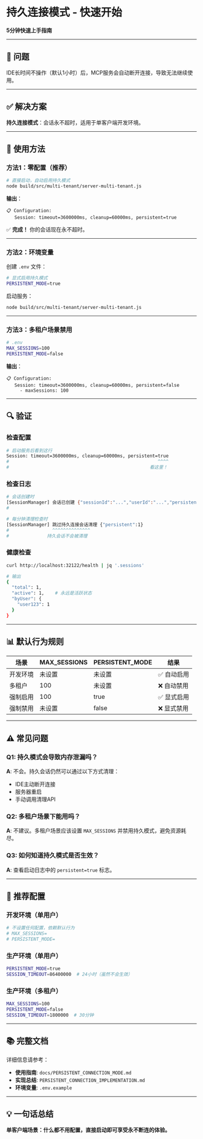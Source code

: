 # 持久连接模式 - 快速开始

**5分钟快速上手指南**

---

## 🎯 问题

IDE长时间不操作（默认1小时）后，MCP服务会自动断开连接，导致无法继续使用。

---

## ✅ 解决方案

**持久连接模式**：会话永不超时，适用于单客户端开发环境。

---

## 🚀 使用方法

### 方法1：零配置（推荐）

```bash
# 直接启动，自动启用持久模式
node build/src/multi-tenant/server-multi-tenant.js
```

**输出**：

```
📋 Configuration:
   Session: timeout=3600000ms, cleanup=60000ms, persistent=true
```

✅ **完成！** 你的会话现在永不超时。

---

### 方法2：环境变量

创建 `.env` 文件：

```bash
# 显式启用持久模式
PERSISTENT_MODE=true
```

启动服务：

```bash
node build/src/multi-tenant/server-multi-tenant.js
```

---

### 方法3：多租户场景禁用

```bash
# .env
MAX_SESSIONS=100
PERSISTENT_MODE=false
```

**输出**：

```
📋 Configuration:
   Session: timeout=3600000ms, cleanup=60000ms, persistent=false
     - maxSessions: 100
```

---

## 🔍 验证

### 检查配置

```bash
# 启动服务后看到这行
Session: timeout=3600000ms, cleanup=60000ms, persistent=true
#                                                       ^^^^
#                                                    看这里！
```

### 检查日志

```bash
# 会话创建时
[SessionManager] 会话已创建 {"sessionId":"...","userId":"...","persistent":true}
#                                                                          ^^^^

# 每分钟清理检查时
[SessionManager] 跳过持久连接会话清理 {"persistent":1}
#                ^^^^^^^^^^^^^^
#              持久会话不会被清理
```

### 健康检查

```bash
curl http://localhost:32122/health | jq '.sessions'

# 输出
{
  "total": 1,
  "active": 1,    # 永远是活跃状态
  "byUser": {
    "user123": 1
  }
}
```

---

## 📊 默认行为规则

| 场景     | MAX_SESSIONS | PERSISTENT_MODE | 结果        |
| -------- | ------------ | --------------- | ----------- |
| 开发环境 | 未设置       | 未设置          | ✅ 自动启用 |
| 多租户   | 100          | 未设置          | ❌ 自动禁用 |
| 强制启用 | 100          | true            | ✅ 显式启用 |
| 强制禁用 | 未设置       | false           | ❌ 显式禁用 |

---

## ⚠️ 常见问题

### Q1: 持久模式会导致内存泄漏吗？

**A**: 不会。持久会话仍然可以通过以下方式清理：

- IDE主动断开连接
- 服务器重启
- 手动调用清理API

### Q2: 多租户场景下能用吗？

**A**: 不建议。多租户场景应该设置 `MAX_SESSIONS` 并禁用持久模式，避免资源耗尽。

### Q3: 如何知道持久模式是否生效？

**A**: 查看启动日志中的 `persistent=true` 标志。

---

## 🎯 推荐配置

### 开发环境（单用户）

```bash
# 不设置任何配置，依赖默认行为
# MAX_SESSIONS=
# PERSISTENT_MODE=
```

### 生产环境（单用户）

```bash
PERSISTENT_MODE=true
SESSION_TIMEOUT=86400000  # 24小时（虽然不会生效）
```

### 生产环境（多租户）

```bash
MAX_SESSIONS=100
PERSISTENT_MODE=false
SESSION_TIMEOUT=1800000  # 30分钟
```

---

## 📚 完整文档

详细信息请参考：

- **使用指南**: `docs/PERSISTENT_CONNECTION_MODE.md`
- **实现总结**: `PERSISTENT_CONNECTION_IMPLEMENTATION.md`
- **环境变量**: `.env.example`

---

## 💡 一句话总结

**单客户端场景：什么都不用配置，直接启动即可享受永不断连的体验。**
